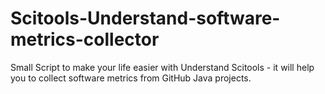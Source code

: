 # Scitools-Understand-software-metrics-collector
Small Script to make your life easier with Understand Scitools - it will help you to collect software metrics from GitHub Java projects.
